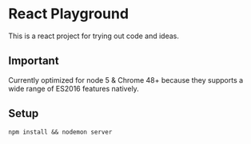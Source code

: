 # React Playground

This is a react project for trying out code and ideas.

## Important
Currently optimized for node 5 & Chrome 48+ because they supports a wide range of ES2016 features natively.

## Setup
```
npm install && nodemon server
```
